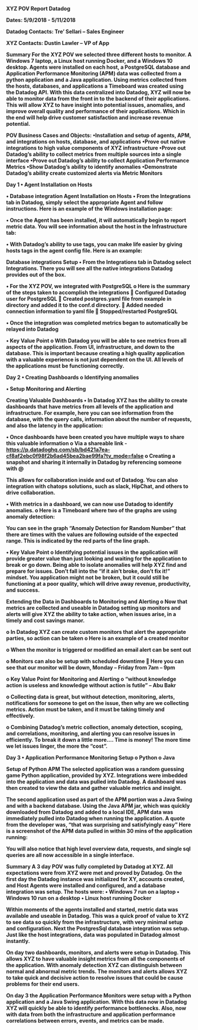 <b>XYZ POV Report
Datadog</b>

<b>Dates:<b/> 5/9/2018 - 5/11/2018
	
<b>Datadog Contacts:</b>
Tre’ Sellari – Sales Engineer

<b>XYZ Contacts:</b>
Dustin Lawler – VP of App 

<b>Summary</b>
	For the XYZ POV we selected three different hosts to monitor. A Windows 7 laptop, a Linux host running Docker, and a Windows 10 desktop. Agents were installed on each host, a PostgreSQL database and Application Performance Monitoring (APM) data was collected from a python application and a Java application.
Using metrics collected from the hosts, databases, and applications a Timeboard was created using the Datadog API. With this data centralized into Datadog, XYZ will now be able to monitor data from the front in to the backend of their applications. This will allow XYZ to have insight into potential issues, anomalies, and improve overall quality and performance of their applications. Which in the end will help drive customer satisfaction and increase revenue potential.

<b>POV Business Cases and Objects:</b>
	•Installation and setup of agents, APM, and integrations on hosts, database, and applications
	•Prove out native integrations to high value components of XYZ infrastructure 
	•Prove out Datadog’s ability to collect metrics from multiple sources into a single interface
	•Prove out Datadog’s ability to collect Application Performance Metrics
	•Show Datadog’s ability to identify anomalies
	•Demonstrate Datadog’s ability create customized alerts via Metric Monitors 







Day 1
•	Agent Installation on Hosts

•	Database integration
Agent Installation on Hosts
•	From the Integrations tab in Datadog, simply select the appropriate Agent and follow instructions. Here is an example of the Windows installation page:


•	Once the Agent has been installed, it will automatically begin to report metric data. You will see information about the host in the Infrastructure tab:



•	With Datadog’s ability to use tags, you can make life easier by giving hosts tags in the agent config file. 
Here is an example:
 
















Database integrations Setup
•	From the Integrations tab in Datadog select Integrations. There you will see all the native integrations Datadog provides out of the box. 















•	For the XYZ POV, we integrated with PostgreSQL
o	Here is the summary of the steps taken to accomplish the integrations
	Configured Datadog user for PostgreSQL
	Created postgres.yaml file from example in directory and added it to the conf.d directory.
	Added needed connection information to yaml file
	Stopped/restarted PostgreSQL

•	Once the integration was completed metrics began to automatically be relayed into Datadog

•	Key Value Point
o	With Datadog you will be able to see metrics from all aspects of the application. From UI, infrastructure, and down to the database. This is important because creating a high quality application with a valuable experience is not just dependent on the UI. All levels of the applications must be functioning correctly.






Day 2
•	Creating Dashboards
o	Identifying anomalies

•	Setup Monitoring and Alerting 

Creating Valuable Dashboards
•	In Datadog XYZ has the ability to create dashboards that have metrics from all levels of the application and infrastructure.
For example, here you can see information from the database, with the query calls, information about the number of requests, and also the latency in the application:
 

•	Once dashboards have been created you have multiple ways to share this valuable information
o	Via a shareable link - https://p.datadoghq.com/sb/bd421a7ea-cf8af2ebc0f98f2b6ad45bea2bae99fa?tv_mode=false
o	Creating a snapshot and sharing it internally in Datadog by referencing someone with @
 
This allows for collaboration inside and out of Datadog. You can also integration with chatops solutions, such as slack, HipChat, and others to drive collaboration.







•	With metrics in a dashboard, we can now use Datadog to identify anomalies. 
o	Here is a Timeboard where two of the graphs are using anomaly detection:
 
You can see in the graph “Anomaly Detection for Random Number” that there are times with the values are following outside of the expected range. This is indicated by the red parts of the line graph.

•	Key Value Point
o	Identifying potential issues in the application will provide greater value than just looking and waiting for the application to break or go down. Being able to isolate anomalies will help XYZ find and prepare for issues. Don’t fall into the “if it ain’t broke, don’t fix it!” mindset. You application might not be broken, but it could still be functioning at a poor quality, which will drive away revenue, productivity, and success. 














Extending the Data in Dashboards to Monitoring and Alerting
o	Now that metrics are collected and useable in Datadog setting up monitors and alerts will give XYZ the ability to take action, when issues arise, in a timely and cost savings manor. 

o	In Datadog XYZ can create custom monitors that alert the appropriate parties, so action can be taken
o	Here is an example of a created monitor















o	When the monitor is triggered or modified an email alert can be sent out








































o	Monitors can also be setup with scheduled downtime
	Here you can see that our monitor will be down, 
Monday – Friday from 7am – 9pm








  




o	Key Value Point for Monitoring and Alerting
o	“without knowledge action is useless and knowledge without action is futile” – Abu Bakr

o	Collecting data is great, but without detection, monitoring, alerts, notifications for someone to get on the issue, then why are we collecting metrics. Action must be taken, and it must be taking timely and effectively. 

o	Combining Datadog’s metric collection, anomaly detection, scoping, and correlations, monitoring, and alerting you can resolve issues in efficiently. To break it down a little more…. Time is money! The more time we let issues linger, the more the “cost”.










Day 3
•	Application Performance Monitoring Setup
o	Python
o	Java

Setup of Python APM
	The selected application was a random guessing game Python application, provided by XYZ. 
Integrations were imbedded into the application and data was pulled into Datadog. A dashboard was then created to view the data and gather valuable metrics and insight.
 

The second application used as part of the APM portion was a Java Swing and with a backend database. Using the Java APM jar, which was quickly downloaded from Datadog and added to a local IDE, APM data was immediately pulled into Datadog when running the application.
A quote from the developer was, “that was surprising and satisfyingly easy”
Here is a screenshot of the APM data pulled in within 30 mins of the application running:
  
You will also notice that high level overview data, requests, and single sql queries are all now accessible in a single interface.


Summary
	A 3 day POV was fully completed by Datadog at XYZ. All expectations were from XYZ were met and proved by Datadog. 
On the first day the Datadog instance was initialized for XY, accounts created, and Host Agents were installed and configured, and a database integration was setup.
The hosts were:
•	Windows 7 run on a laptop
•	Windows 10 run on a desktop
•	Linux host running Docker

Within moments of the agents installed and started, metric data was available and useable in Datadog. This was a quick proof of value to XYZ to see data so quickly from the infrastructure, with very minimal setup and configuration.
Next the PostgresSql database integration was setup. Just like the host integrations, data was populated in Datadog almost instantly. 

On day two dashboards, monitors, and alerts were setup in Datadog. This allows XYZ to have valuable insight metrics from all the components of the application. With anomaly detection XYZ can distinguish between normal and abnormal metric trends. The monitors and alerts allows XYZ to take quick and decisive action to resolve issues that could be cause problems for their end users. 

On day 3 the Application Performance Monitors were setup with a Python application and a Java Swing application. With this data now in Datadog XYZ will quickly be able to identify performance bottlenecks. Also, now with data from both the infrastructure and application performance correlations between errors, events, and metrics can be made. 


